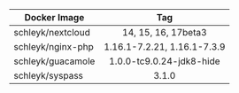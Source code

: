 
| Docker Image        |      Tag                           |
|---------------------|:----------------------------------:|
| schleyk/nextcloud   | 14, 15, 16, 17beta3                         |
| schleyk/nginx-php   | 1.16.1-7.2.21, 1.16.1-7.3.9        |
| schleyk/guacamole   | 1.0.0-tc9.0.24-jdk8-hide      |
| schleyk/syspass     | 3.1.0                                  |

